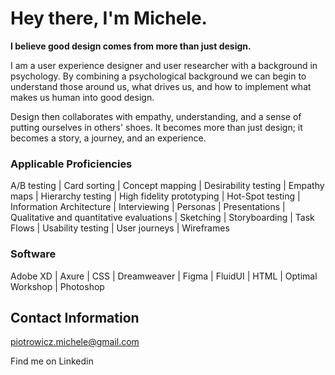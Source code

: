 # Hey there, I'm Michele.

**I believe good design comes from more than just design.**

I am a user experience designer and user researcher with a background in psychology. By combining a psychological background we can begin to understand those around us, what drives us, and how to implement what makes us human into good design. 

Design then collaborates with empathy, understanding, and a sense of putting ourselves in others' shoes. It becomes more than just design; it becomes a story, a journey, and an experience. 
  
 ### Applicable Proficiencies
 
A/B testing | Card sorting | Concept mapping | Desirability testing | Empathy maps | Hierarchy testing | High fidelity prototyping | Hot-Spot testing | Information Architecture | Interviewing | Personas | Presentations | Qualitative and quantitative evaluations | Sketching | Storyboarding | Task Flows | Usability testing | User journeys | Wireframes


### Software

Adobe XD | Axure | CSS | Dreamweaver | Figma | FluidUI | HTML | Optimal Workshop | Photoshop

## Contact Information

piotrowicz.michele@gmail.com

Find me on Linkedin


